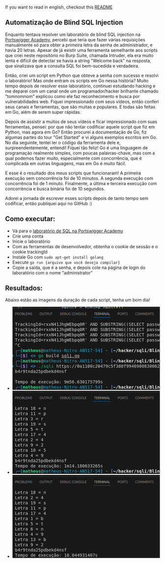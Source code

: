 If you want to read in english, checkout this [README](./English_README.md)
## Automatização de Blind SQL Injection
Enquanto tentava resolver um laboratório de blind SQL injection na [Portswigger Academy](https://portswigger.net/web-security/sql-injection/blind/lab-conditional-responses/), percebi que teria que fazer várias requisições manualmente só para obter a primeira letra da senha de administrador, e havia 20 letras. Apesar de já existir uma ferramenta semelhante aos scripts que criei neste repositório no Burp Suite, chamada Intruder, ela era muito lenta e difícil de detectar se havia a string "Welcome back" na resposta, que sinalizava que a consulta SQL foi bem-sucedida e verdadeira.

Então, criei um script em Python que obteve a senha com sucesso e resolvi o laboratório! Mas onde entram os scripts em Go nessa história? Muito tempo depois de resolver esse laboratório, continuei estudando hacking e me deparei com um canal onde um programador/hacker brilhante chamado "tomnomnom" explicou como ele faz reconhecimento e busca por vulnerabilidades web. Fiquei impressionado com seus vídeos, então conferi seus canais e ferramentas, que são muitas e populares. E todas são feitas em Go, além de serem super rápidas.

Depois de assistir a muitos de seus vídeos e ficar impressionado com suas ferramentas, pensei: por que não tentar codificar aquele script que fiz em Python, mas agora em Go? Então procurei a documentação de Go, fiz algumas partes do tour "Get Started" e vi alguns exemplos escritos em Go. No dia seguinte, tentei ler o código da ferramenta dele e, surpreendentemente, entendi! Fiquei tão feliz! Go é uma linguagem de programação realmente simples, com poucas palavras-chave, mas com a qual podemos fazer muito, especialmente com concorrência, que é complicada em outras linguagens, mas em Go é muito fácil.

E esse é o resultado dos meus scripts que funcionaram! A primeira execução sem concorrência foi de 10 minutos. A segunda execução com concorrência foi de 1 minuto. Finalmente, a última e terceira execução com concorrência e busca binária foi de 10 segundos.

Adorei a jornada de escrever esses scripts depois de tanto tempo sem codificar, então publiquei aqui no GitHub :)

## Como executar:
- Vá para o [laboratório de SQL na Portswigger Academy](https://portswigger.net/web-security/sql-injection/blind/lab-conditional-responses/)
- Crie uma conta
- Inicie o laboratório
- Com as ferramentas de desenvolvedor, obtenha o cookie de sessão e o cookie trackingId
- Instale Go com ```sudo apt-get install golang```
- Execute ```go run {arquivo que você deseja compilar}```
- Copie a saída, que é a senha, e depois cole na página de login do laboratório com o nome "administrator"

## Resultados:
Abaixo estão as imagens da duração de cada script, tenha um bom dia!
- ![First Result](./time-results/firstResult.png)
- ![Second Result](./time-results/secondResult.png)
- ![Third Result](./time-results/thirdResult.png)
